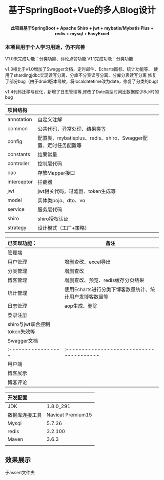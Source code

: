 <p align="center"></p>
<h1 align="center" style="margin: 30px 0 30px; font-weight: bold;">基于SpringBoot+Vue的多人Blog设计</h1>
<h4 align="center">此项目基于SpringBoot + Apache Shiro + jwt + mybatis/Mybatis Plus + redis + mysql + EasyExcel</h4>
<h3>本项目用于个人学习用途，仍不完善</h3>

V1.0未完成功能：分类功能、评论点赞功能
V1.1完成功能：分类功能

v1.3相比于v1.0增加了Swagger文档、定时邮件、Echarts图标、统计功能等、
使用了shardingjdbc实现读写分离、分库不分表读写分离、分库分表读写分离
修复了部分bug（由于druid版本缘故，将localdatetime改为date，修复了分类的bug）

v1.4代码迁移与优化，新增了日志管理等,修改了Date类型时间比数据库少8小时的bug

| 项目结构   |                                         |
| :--- | ---- |
| annotation     | 自定义注解            |
| common     | 公共代码，异常处理、结果类等            |
| config     | 配置类、mybatisplus、redis、shiro、Swagger配置、定时任务配置等 |
| constants     | 结果常量 |
| controller | 控制层代码                              |
| dao        | 存放Mapper接口                          |
| interceptor        | 拦截器                          |
| jwt        | jwt相关代码，过滤器、token生成等        |
| model       | 实体类pojo、dto、vo                               |
| service    | 服务层代码                              |
| shiro      |shiro授权认证|
| strategy      |设计模式（工厂+策略）|



| 已实现功能：                  | 备注                              |
| :---------------------------- | --------------------------------- |
| 管理端                     |                |
| 用户管理                      | 增删查改、excel导出               |
| 分类管理                      | 增删查改                          |
| 博客管理                      | 增删查改、预览、redis缓存分页结果 |
| 统计管理                      | 使用Echarts进行分类下博客数量统计、统计用户发博客数量等 |
| 日志管理                      | aop生成、删除                                  |
| 登录注册                      |                                   |
| shiro与jwt联合控制token失效等 |                                   |
| Swagger文档 |                                   |
| :----------------- |:---------------------------------------
| 用户端                     |                |
| 博客展示                     |                |
| 博客评论                     |                |


| 开发配置       |                   |
| :------------- | ----------------- |
| JDK            | 1.8.0_291         |
| 数据库连接工具 | Navicat Premium15 |
| Mysql          | 5.7.36            |
| redis          | 3.2.100           |
| Maven          | 3.6.3             |
|                |                   |

## 效果展示
于assert文件夹
